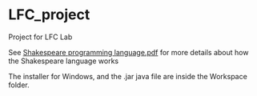 # LFC_project
Project for LFC Lab

See [Shakespeare programming language.pdf](https://github.com/ItzBosk/LFC_project/blob/main/Shakespeare%20programming%20language.pdf) for more details about how the Shakespeare language works

The installer for Windows, and the .jar java file are inside the Workspace folder.
